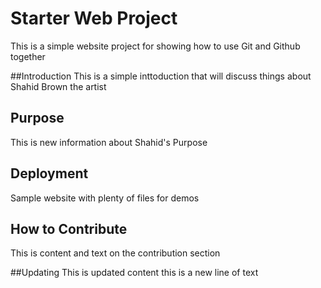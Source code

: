 # Starter Web Project

This is a simple website project for showing how to use Git and Github together

##Introduction
This is a simple inttoduction that will discuss things about Shahid Brown the artist

## Purpose
This is new information about Shahid's Purpose

## Deployment

Sample website with plenty of files for demos

## How to Contribute
This is content and text on the contribution section

##Updating
This is updated content
this is a new line of text